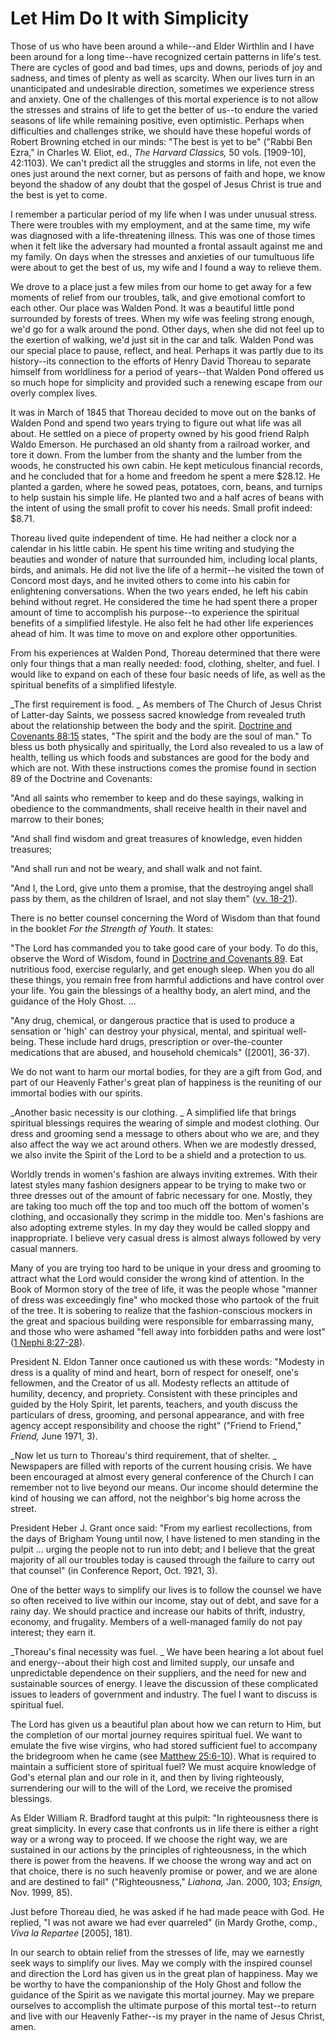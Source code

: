 # Let Him Do It with Simplicity

Those of us who have been around a while--and Elder Wirthlin and I have been
around for a long time--have recognized certain patterns in life's test. There
are cycles of good and bad times, ups and downs, periods of joy and sadness,
and times of plenty as well as scarcity. When our lives turn in an
unanticipated and undesirable direction, sometimes we experience stress and
anxiety. One of the challenges of this mortal experience is to not allow the
stresses and strains of life to get the better of us--to endure the varied
seasons of life while remaining positive, even optimistic. Perhaps when
difficulties and challenges strike, we should have these hopeful words of
Robert Browning etched in our minds: "The best is yet to be" ("Rabbi Ben
Ezra," in Charles W. Eliot, ed., _The Harvard Classics,_ 50 vols. [1909-10],
42:1103). We can't predict all the struggles and storms in life, not even the
ones just around the next corner, but as persons of faith and hope, we know
beyond the shadow of any doubt that the gospel of Jesus Christ is true and the
best is yet to come.

I remember a particular period of my life when I was under unusual stress.
There were troubles with my employment, and at the same time, my wife was
diagnosed with a life-threatening illness. This was one of those times when it
felt like the adversary had mounted a frontal assault against me and my
family. On days when the stresses and anxieties of our tumultuous life were
about to get the best of us, my wife and I found a way to relieve them.

We drove to a place just a few miles from our home to get away for a few
moments of relief from our troubles, talk, and give emotional comfort to each
other. Our place was Walden Pond. It was a beautiful little pond surrounded by
forests of trees. When my wife was feeling strong enough, we'd go for a walk
around the pond. Other days, when she did not feel up to the exertion of
walking, we'd just sit in the car and talk. Walden Pond was our special place
to pause, reflect, and heal. Perhaps it was partly due to its history--its
connection to the efforts of Henry David Thoreau to separate himself from
worldliness for a period of years--that Walden Pond offered us so much hope
for simplicity and provided such a renewing escape from our overly complex
lives.

It was in March of 1845 that Thoreau decided to move out on the banks of
Walden Pond and spend two years trying to figure out what life was all about.
He settled on a piece of property owned by his good friend Ralph Waldo
Emerson. He purchased an old shanty from a railroad worker, and tore it down.
From the lumber from the shanty and the lumber from the woods, he constructed
his own cabin. He kept meticulous financial records, and he concluded that for
a home and freedom he spent a mere $28.12. He planted a garden, where he sowed
peas, potatoes, corn, beans, and turnips to help sustain his simple life. He
planted two and a half acres of beans with the intent of using the small
profit to cover his needs. Small profit indeed: $8.71.

Thoreau lived quite independent of time. He had neither a clock nor a calendar
in his little cabin. He spent his time writing and studying the beauties and
wonder of nature that surrounded him, including local plants, birds, and
animals. He did not live the life of a hermit--he visited the town of Concord
most days, and he invited others to come into his cabin for enlightening
conversations. When the two years ended, he left his cabin behind without
regret. He considered the time he had spent there a proper amount of time to
accomplish his purpose--to experience the spiritual benefits of a simplified
lifestyle. He also felt he had other life experiences ahead of him. It was
time to move on and explore other opportunities.

From his experiences at Walden Pond, Thoreau determined that there were only
four things that a man really needed: food, clothing, shelter, and fuel. I
would like to expand on each of these four basic needs of life, as well as the
spiritual benefits of a simplified lifestyle.

_The first requirement is food. _ As members of The Church of Jesus Christ of
Latter-day Saints, we possess sacred knowledge from revealed truth about the
relationship between the body and the spirit. [Doctrine and Covenants
88:15](https://www.lds.org/scriptures/dc-testament/dc/88.15?lang=eng#14)
states, "The spirit and the body are the soul of man." To bless us both
physically and spiritually, the Lord also revealed to us a law of health,
telling us which foods and substances are good for the body and which are not.
With these instructions comes the promise found in section 89 of the Doctrine
and Covenants:

"And all saints who remember to keep and do these sayings, walking in
obedience to the commandments, shall receive health in their navel and marrow
to their bones;

"And shall find wisdom and great treasures of knowledge, even hidden
treasures;

"And shall run and not be weary, and shall walk and not faint.

"And I, the Lord, give unto them a promise, that the destroying angel shall
pass by them, as the children of Israel, and not slay them" ([vv.
18-21](https://www.lds.org/scriptures/dc-testament/dc/89.18-21?lang=eng#17)).

There is no better counsel concerning the Word of Wisdom than that found in
the booklet _For the Strength of Youth._ It states:

"The Lord has commanded you to take good care of your body. To do this,
observe the Word of Wisdom, found in [Doctrine and Covenants
89](https://www.lds.org/scriptures/dc-testament/dc/89?lang=eng). Eat
nutritious food, exercise regularly, and get enough sleep. When you do all
these things, you remain free from harmful addictions and have control over
your life. You gain the blessings of a healthy body, an alert mind, and the
guidance of the Holy Ghost. ...

"Any drug, chemical, or dangerous practice that is used to produce a sensation
or 'high' can destroy your physical, mental, and spiritual well-being. These
include hard drugs, prescription or over-the-counter medications that are
abused, and household chemicals" ([2001], 36-37).

We do not want to harm our mortal bodies, for they are a gift from God, and
part of our Heavenly Father's great plan of happiness is the reuniting of our
immortal bodies with our spirits.

_Another basic necessity is our clothing. _ A simplified life that brings
spiritual blessings requires the wearing of simple and modest clothing. Our
dress and grooming send a message to others about who we are, and they also
affect the way we act around others. When we are modestly dressed, we also
invite the Spirit of the Lord to be a shield and a protection to us.

Worldly trends in women's fashion are always inviting extremes. With their
latest styles many fashion designers appear to be trying to make two or three
dresses out of the amount of fabric necessary for one. Mostly, they are taking
too much off the top and too much off the bottom of women's clothing, and
occasionally they scrimp in the middle too. Men's fashions are also adopting
extreme styles. In my day they would be called sloppy and inappropriate. I
believe very casual dress is almost always followed by very casual manners.

Many of you are trying too hard to be unique in your dress and grooming to
attract what the Lord would consider the wrong kind of attention. In the Book
of Mormon story of the tree of life, it was the people whose "manner of dress
was exceedingly fine" who mocked those who partook of the fruit of the tree.
It is sobering to realize that the fashion-conscious mockers in the great and
spacious building were responsible for embarrassing many, and those who were
ashamed "fell away into forbidden paths and were lost" ([1 Nephi
8:27-28](https://www.lds.org/scriptures/bofm/1-ne/8.27-28?lang=eng#26)).

President N. Eldon Tanner once cautioned us with these words: "Modesty in
dress is a quality of mind and heart, born of respect for oneself, one's
fellowmen, and the Creator of us all. Modesty reflects an attitude of
humility, decency, and propriety. Consistent with these principles and guided
by the Holy Spirit, let parents, teachers, and youth discuss the particulars
of dress, grooming, and personal appearance, and with free agency accept
responsibility and choose the right" ("Friend to Friend," _Friend,_ June 1971,
3).

_Now let us turn to Thoreau's third requirement, that of shelter. _ Newspapers
are filled with reports of the current housing crisis. We have been encouraged
at almost every general conference of the Church I can remember not to live
beyond our means. Our income should determine the kind of housing we can
afford, not the neighbor's big home across the street.

President Heber J. Grant once said: "From my earliest recollections, from the
days of Brigham Young until now, I have listened to men standing in the pulpit
... urging the people not to run into debt; and I believe that the great
majority of all our troubles today is caused through the failure to carry out
that counsel" (in Conference Report, Oct. 1921, 3).

One of the better ways to simplify our lives is to follow the counsel we have
so often received to live within our income, stay out of debt, and save for a
rainy day. We should practice and increase our habits of thrift, industry,
economy, and frugality. Members of a well-managed family do not pay interest;
they earn it.

_Thoreau's final necessity was fuel. _ We have been hearing a lot about fuel
and energy--about their high cost and limited supply, our unsafe and
unpredictable dependence on their suppliers, and the need for new and
sustainable sources of energy. I leave the discussion of these complicated
issues to leaders of government and industry. The fuel I want to discuss is
spiritual fuel.

The Lord has given us a beautiful plan about how we can return to Him, but the
completion of our mortal journey requires spiritual fuel. We want to emulate
the five wise virgins, who had stored sufficient fuel to accompany the
bridegroom when he came (see [Matthew
25:6-10](https://www.lds.org/scriptures/nt/matt/25.6-10?lang=eng#5)). What is
required to maintain a sufficient store of spiritual fuel? We must acquire
knowledge of God's eternal plan and our role in it, and then by living
righteously, surrendering our will to the will of the Lord, we receive the
promised blessings.

As Elder William R. Bradford taught at this pulpit: "In righteousness there is
great simplicity. In every case that confronts us in life there is either a
right way or a wrong way to proceed. If we choose the right way, we are
sustained in our actions by the principles of righteousness, in the which
there is power from the heavens. If we choose the wrong way and act on that
choice, there is no such heavenly promise or power, and we are alone and are
destined to fail" ("Righteousness," _Liahona,_ Jan. 2000, 103; _Ensign,_ Nov.
1999, 85).

Just before Thoreau died, he was asked if he had made peace with God. He
replied, "I was not aware we had ever quarreled" (in Mardy Grothe, comp.,
_Viva la Repartee_ [2005], 181).

In our search to obtain relief from the stresses of life, may we earnestly
seek ways to simplify our lives. May we comply with the inspired counsel and
direction the Lord has given us in the great plan of happiness. May we be
worthy to have the companionship of the Holy Ghost and follow the guidance of
the Spirit as we navigate this mortal journey. May we prepare ourselves to
accomplish the ultimate purpose of this mortal test--to return and live with
our Heavenly Father--is my prayer in the name of Jesus Christ, amen.

